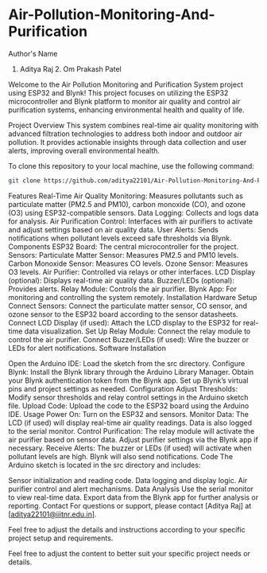 # Air-Pollution-Monitoring-And-Purification
Author's Name
1. Aditya Raj 2. Om Prakash Patel

Welcome to the Air Pollution Monitoring and Purification System project using ESP32 and Blynk! This project focuses on utilizing the ESP32 microcontroller and Blynk platform to monitor air quality and control air purification systems, enhancing environmental health and quality of life.

Project Overview
This system combines real-time air quality monitoring with advanced filtration technologies to address both indoor and outdoor air pollution. It provides actionable insights through data collection and user alerts, improving overall environmental health.

To clone this repository to your local machine, use the following command:

```bash
git clone https://github.com/aditya22101/Air-Pollution-Monitoring-And-Purification.git
```
Features
Real-Time Air Quality Monitoring: Measures pollutants such as particulate matter (PM2.5 and PM10), carbon monoxide (CO), and ozone (O3) using ESP32-compatible sensors.
Data Logging: Collects and logs data for analysis.
Air Purification Control: Interfaces with air purifiers to activate and adjust settings based on air quality data.
User Alerts: Sends notifications when pollutant levels exceed safe thresholds via Blynk.
Components
ESP32 Board: The central microcontroller for the project.
Sensors:
Particulate Matter Sensor: Measures PM2.5 and PM10 levels.
Carbon Monoxide Sensor: Measures CO levels.
Ozone Sensor: Measures O3 levels.
Air Purifier: Controlled via relays or other interfaces.
LCD Display (optional): Displays real-time air quality data.
Buzzer/LEDs (optional): Provides alerts.
Relay Module: Controls the air purifier.
Blynk App: For monitoring and controlling the system remotely.
Installation
Hardware Setup
Connect Sensors: Connect the particulate matter sensor, CO sensor, and ozone sensor to the ESP32 board according to the sensor datasheets.
Connect LCD Display (if used): Attach the LCD display to the ESP32 for real-time data visualization.
Set Up Relay Module: Connect the relay module to control the air purifier.
Connect Buzzer/LEDs (if used): Wire the buzzer or LEDs for alert notifications.
Software Installation

Open the Arduino IDE: Load the sketch from the src directory.
Configure Blynk:
Install the Blynk library through the Arduino Library Manager.
Obtain your Blynk authentication token from the Blynk app.
Set up Blynk’s virtual pins and project settings as needed.
Configuration
Adjust Thresholds: Modify sensor thresholds and relay control settings in the Arduino sketch file.
Upload Code: Upload the code to the ESP32 board using the Arduino IDE.
Usage
Power On: Turn on the ESP32 and sensors.
Monitor Data: The LCD (if used) will display real-time air quality readings. Data is also logged to the serial monitor.
Control Purification: The relay module will activate the air purifier based on sensor data. Adjust purifier settings via the Blynk app if necessary.
Receive Alerts: The buzzer or LEDs (if used) will activate when pollutant levels are high. Blynk will also send notifications.
Code
The Arduino sketch is located in the src directory and includes:

Sensor initialization and reading code.
Data logging and display logic.
Air purifier control and alert mechanisms.
Data Analysis
Use the serial monitor to view real-time data.
Export data from the Blynk app for further analysis or reporting.
Contact
For questions or support, please contact [Aditya Raj] at [aditya22101@iiitnr.edu.in].

Feel free to adjust the details and instructions according to your specific project setup and requirements.









Feel free to adjust the content to better suit your specific project needs or details.
